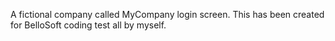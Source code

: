 A fictional company called MyCompany login screen. This has been created for BelloSoft coding test all by myself.
